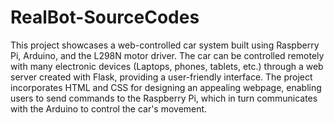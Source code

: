 # RealBot-SourceCodes

This project showcases a web-controlled car system built using Raspberry Pi, Arduino, and the L298N motor driver. The car can be controlled remotely with many electronic devices (Laptops, phones, tablets, etc.) through a web server created with Flask, providing a user-friendly interface. The project incorporates HTML and CSS for designing an appealing webpage, enabling users to send commands to the Raspberry Pi, which in turn communicates with the Arduino to control the car's movement.
